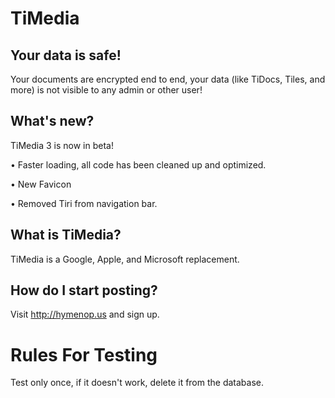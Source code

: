 # TiMedia


## Your data is safe!
Your documents are encrypted end to end, your data (like TiDocs, Tiles, and more) is not visible to any admin or other user!

## What's new?

TiMedia 3 is now in beta!

• Faster loading, all code has been cleaned up and optimized.

• New Favicon

• Removed Tiri from navigation bar.

## What is TiMedia?
TiMedia is a Google, Apple, and Microsoft replacement.

## How do I start posting?
Visit http://hymenop.us and sign up.

# Rules For Testing
Test only once, if it doesn't work, delete it from the database.
